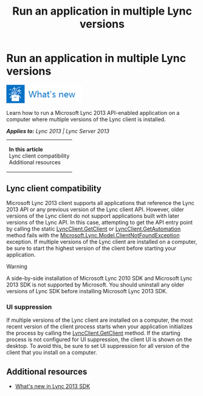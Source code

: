 ﻿---
title: Run an application in multiple Lync versions
TOCTitle: Run an application in multiple Lync versions
ms:assetid: 507d0239-5c49-4ddf-bbb0-8d82d5a4febb
ms:mtpsurl: https://msdn.microsoft.com/en-us/library/JJ937316(v=office.15)
ms:contentKeyID: 50877146
ms.date: 07/24/2014
mtps_version: v=office.15
---

# Run an application in multiple Lync versions

![What's new topic](images/JJ933179.mod_icon_whatsnew_long(Office.15).png "What's new topic")

Learn how to run a Microsoft Lync 2013 API-enabled application on a computer where multiple versions of the Lync client is installed.


_**Applies to:** Lync 2013 | Lync Server 2013_

<table>
<colgroup>
<col style="width: 100%" />
</colgroup>
<tbody>
<tr class="odd">
<td><p><strong>In this article</strong><br />
Lync client compatibility<br />
Additional resources</p></td>
</tr>
</tbody>
</table>


## Lync client compatibility

Microsoft Lync 2013 client supports all applications that reference the Lync 2013 API or any previous version of the Lync client API. However, older versions of the Lync client do not support applications built with later versions of the Lync API. In this case, attempting to get the API entry point by calling the static [LyncClient.GetClient](lyncclient-getclient-method-microsoft-lync-model_1.md) or [LyncClient.GetAutomation](lyncclient-getautomation-method-microsoft-lync-model_2.md) method fails with the [Microsoft.Lync.Model.ClientNotFoundException](clientnotfoundexception-class-microsoft-lync-model_2.md) exception. If multiple versions of the Lync client are installed on a computer, be sure to start the highest version of the client before starting your application.


> [!WARNING]
> <P>A side-by-side installation of Microsoft Lync 2010 SDK and Microsoft Lync 2013 SDK is not supported by Microsoft. You should uninstall any older versions of Lync SDK before installing Microsoft Lync 2013 SDK.</P>



### UI suppression

If multiple versions of the Lync client are installed on a computer, the most recent version of the client process starts when your application initializes the process by calling the [LyncClient.GetClient](lyncclient-getclient-method-microsoft-lync-model_1.md) method. If the starting process is not configured for UI suppression, the client UI is shown on the desktop. To avoid this, be sure to set UI suppression for all version of the client that you install on a computer.

## Additional resources

  - [What's new in Lync 2013 SDK](what-s-new-in-lync-2013-sdk.md)

